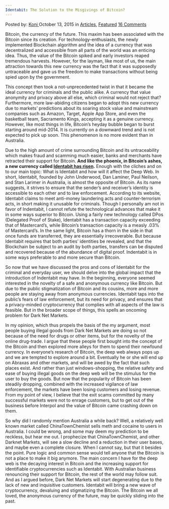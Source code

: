 ```yaml
---
Identabit: The Solution to the Misgivings of Bitcoin?
---
```

<article class="post-listing post-11757 post type-post status-publish format-standard has-post-thumbnail hentry category-deepdot-news tag-bitcoin tag-identabit tag-misgivings tag-solution">
<div class="post-inner">
<p class="post-meta">
<span>Posted by: <a href="https://www.deepdotweb.com/author/kalyan/" title="">Koni </a></span>
<span>October 13, 2015</span>
<span>in <a href="https://www.deepdotweb.com/category/articles/" rel="category tag">Articles</a>, <a href="https://www.deepdotweb.com/category/deepdot-news/" rel="category tag">Featured</a></span>
<span><a href="https://www.deepdotweb.com/2015/10/13/identabit-the-solution-to-the-misgivings-of-bitcoin/#comments">16 Comments</a></span>
</p>
<div class="clear"></div>
<div class="entry">
<p>Bitcoin, the currency of the future. This maxim has been associated with the Bitcoin since its creation. For technology-enthusiasts, the newly implemented Blockchain algorithm and the idea of a currency that was decentralized and accessible from all parts of the world was an enticing idea. Thus, the value of the Bitcoin spiked and early investors reaped tremendous harvests. However, for the layman, like most of us, the main attraction towards this new currency was the fact that it was supposedly untraceable and gave us the freedom to make transactions without being spied upon by the government.</p>
<p>This concept then took a not-unprecedented twist in that it became the ideal currency for criminals and the public alike. A currency that value anonymity and privacy above all else, which criminal would not reject that? Furthermore, more law-abiding citizens began to adopt this new currency due to markets’ predictions about its soaring stock value and mainstream companies such as Amazon, Target, Apple App Store, and even the basketball team, Sacramento Kings, accepting it as a genuine currency. However, like most things in life, Bitcoin’s heyday bubble began to burst starting around mid-2014. It is currently on a downward trend and is not expected to pick up soon. This phenomenon is no more evident than in Australia.</p>
<p>Due to the high amount of crime surrounding Bitcoin and its untraceability which makes fraud and scamming much easier, banks and merchants have retracted their support for Bitcoin. <strong>And like the phoenix, in Bitcoin’s ashes, a new currency called <a href="http://identabit.com/">Identabit has risen</a>.</strong> Enough with the cliches and on to our main topic: What is Identabit and how will it affect the Deep Web. In short, Identabit, founded by John Underwood, Dan Laminer, Paul Neilson, and Stan Larimer in Australia, is almost the opposite of Bitcoin. As its name suggests, it strives to ensure that the sender’s and receiver’s identity is accessible to each other and to law enforcement. According to its website, Identabit claims to meet anti-money laundering acts and counter-terrorism acts, in short making it unusable for criminals. Though I personally am not in favor of Indentabit, I cannot refute the technological advances that make it in some ways superior to Bitcoin. Using a fairly new technology called DPos (Delegated Proof of Stake), Identabit has a transaction capacity exceeding that of Mastercard’s, while Bitcoin’s transaction capacity is a measly .03% of Mastercard’s. In the same light, Bitcoin has a thorn in the side in that once funds are transferred, they are essentially irrecoverable. But because Identabit requires that both parties’ identities be revealed, and that the Blockchain be subject to an audit by both parties, transfers can be disputed and recovered because of the abundance of digital proof. Indentabit is in some ways preferable to and more secure than Bitcoin.</p>
<p>So now that we have discussed the pros and cons of Identabit for the criminal and everyday user, we should delve into the global impact that the introduction of Indentabit may have. In the beginning, everyone seemed interested in the novelty of a safe and anonymous currency like Bitcoin. But due to the public stigmatization of Bitcoin and its cousins, more and more people are staying away from anonymous currencies. Identabit taps into the public’s fears of law enforcement, but its need for privacy, and ensures that a privacy-minded cryptocurrency that complies with all aspects of the law is feasible. But in the broader scope of things, this spells an oncoming problem for Dark Net Markets.</p>
<p>In my opinion, which thus propels the basis of the my argument, most people buying illegal goods from Dark Net Markets are doing so not because of the need for drugs or other items, but for the novelty of the online drug-trade. I argue that these people first bought into the concept of the Bitcoin and then explored more alleys for them to spend their newfound currency. In everyone’s research of Bitcoin, the deep web always pops up and we are tempted to explore around a bit. Eventually he or she will end up on Abraxas and other markets, and will be awed by the fact that such places exist. And rather than just windows-shopping, the relative safety and ease of buying illegal goods on the deep web will be the stimulus for the user to buy the goods. But now that the popularity of Bitcoin has been steadily dropping, combined with the increased vigilance of law enforcement, the markets have been losing customers and losing revenue. From my point of view, I believe that the exit scams committed by many successful markets were not to enrage customers, but to get out of the business before Interpol and the value of Bitcoin came crashing down on them.</p>
<p>So why did I randomly mention Australia a while back? Well, a relatively well known market called ChinaTownChemist sells meth and cocaine to users in Australia. I could be wrong, and some may deem my prediction to be reckless, but hear me out. I prophecize that ChinaTownChemist, and other Darknet Markets, will see a slow decline and a reduction in their user bases, and maybe even a complete closure. When I cannot say, but that it besides the point. Pure logic and common sense would tell anyone that the Bitcoin is not a place to make it big anymore. The main concern I have for the deep web is the decaying interest in Bitcoin and the increasing support for identifiable cryptocurrencies such as Identabit. With Australian business renouncing their support for Bitcoin, the rest of the world may follow suit. And as I argued before, Dark Net Markets will start degenerating due to the lack of new and inquisitive customers. Identabit will bring a new wave of cryptocurrency, devaluing and stigmatizing the Bitcoin. The Bitcoin we all loved, the anonymous currency of the future, may be quickly sliding into the past.</p>
</div>
<span style="display:none"><a href="https://www.deepdotweb.com/tag/bitcoin/" rel="tag">bitcoin</a> <a href="https://www.deepdotweb.com/tag/identabit/" rel="tag">identabit</a> <a href="https://www.deepdotweb.com/tag/misgivings/" rel="tag">misgivings</a> <a href="https://www.deepdotweb.com/tag/solution/" rel="tag">solution</a></span> <span style="display:none" class="updated">2015-10-13</span>
<div style="display:none" class="vcard author" itemprop="author" itemscope itemtype="http://schema.org/Person"><strong class="fn" itemprop="name"><a href="https://www.deepdotweb.com/author/kalyan/" title="Posts by Koni" rel="author">Koni</a></strong></div>
</div>
</article>

